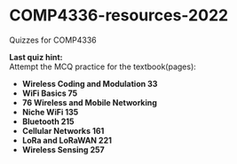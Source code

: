 # COMP4336-resources-2022
Quizzes for COMP4336


**Last quiz hint:**  
Attempt the MCQ practice for the textbook(pages):  
 - **Wireless Coding and Modulation 33**  
 - **WiFi Basics 75**  
 - **76 Wireless and Mobile Networking**  
 - **Niche WiFi 135**  
 - **Bluetooth 215**  
 - **Cellular Networks 161**  
 - **LoRa and LoRaWAN 221**  
 - **Wireless Sensing 257**  
